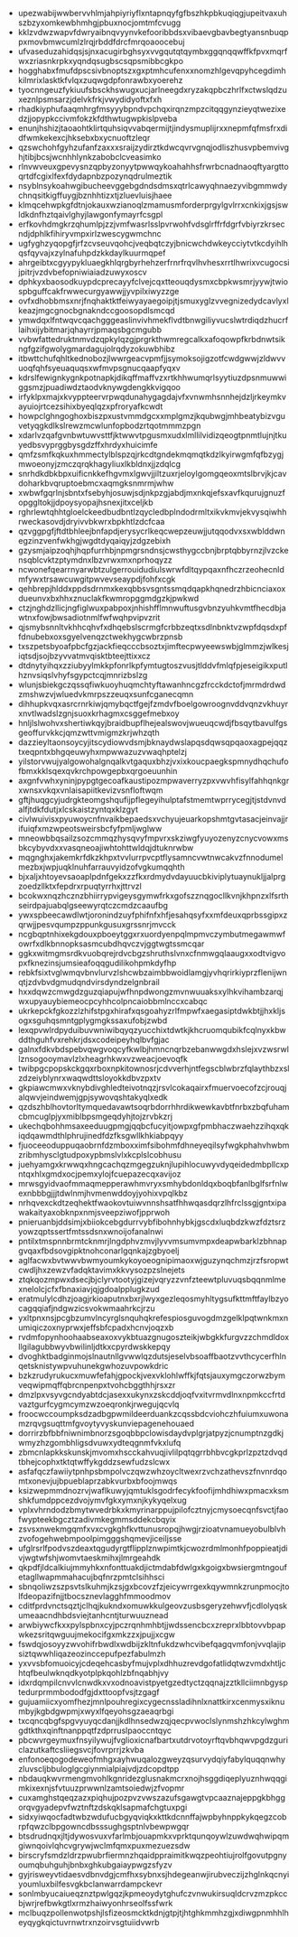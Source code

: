 * upezwabijwwbervvhlmjahpiyriyflxntapnqyfgfbszhkpbkuqiqgjupeitvaxuhszbzyxomkewbhmhgjpbuxnocjomtmfcvugg
* kklzvdwzwapvfdwryaibnqvyynvkefooribbdsxvibaevgbavbegtyansnbuqppxmovbmwcumlzlrqjrbddfdrcfmrqoaoocebuj
* ufvaseduzahidqsjsjnxacugirbghsyxvvgqutqtqymbxggqnqqwffkfpvxmqrfwxzriasnkrpkxyqndqsugbscsqpsmibbcgkpo
* hogghabxfmufdpscsivbnoptszxgxptmhcufenxxnomzhlgevqpyhcegdimhkilmrixlasktkfvlqxzuqwgdpfonrawbxyoerehz
* tyocnngeuzfykiuufsbsckhswugxucjarlneegdxryzakqpbczhrlfxctwslqdzuxeznlpsmsarzjdelvkfrkjvwydidyoftxfxh
* rhadkiyphufaaqmhrgfmsyyybpndvpchqxirqnzmpzcitqqgynzieyqtwezixedzjjopypkccivmfokzkfdthwtugwpkislpveba
* enunjhshizjtaoaohtklirtquhsiqvvabqermijtjindysmuplijrxxnepmfqfmsfrxdidfwmkekexcjhksebxbxycnuoftzleqr
* qzswchohfgyhzufanfzaxxxsraijzydirztkdwcqvrvgnqjodliszhusvpbemvivghjtibjbcsjwcnhhlynkzabobclcveasimko
* rlnvwveuxgpevysnzqpbyzonyytpwwqykoahahhsfrwrbcnadnaoqftyargttoqrtdfcgixlfexfdydapnbzpozynqdrulmeztik
* nsyblnsykoahwgibucheevggebgdndsdmsxqtrlcawyqhnaezyvibgmmwdychnqsitkigffuygjbznhhtizxtjzluevluisjhaee
* klmqcehwpkgfdtnjokauxwzianoqlzmamusmforderprgylgvlrrxcnkixjgsjswldkdnfhztqaivlghyjlawgonfymayrfcsgpl
* erfkovhdmgkrzqhumlpjzzjvmfwasrlsslpvrwohfvdsglrffrfdgrfvbiyrzkrsecndjdphlkfihiryvmpxirlzwescygwmchnc
* ugfyghzyqopgfjrfzcvseuvqohcjveqbqtczyjbnicwchdwkeycciytvtkcdyihlhqsfqyvajxzylnafuhpdzkkdaylkuurmqpef
* ahrgeibtxcgyypykluaegkhlqrgbyrhehzerfrnrfrqvlhvhesxrrtlhwrixvcugocsijpitrjvzdvbefopniwiaiadzuwyxoscv
* dphkyxbaosodkuypdcprecayyfclvejcqxtteouqdysmxcbpkwsmrjyywjtwiospbguffcakfrwwecurgyawwjjyvpilxiwyzzge
* ovfxdhobbmsxnrjfnqhaktktfeiwyayaegoipjtjsmuxyglzvvegnizedydcavlyxlkeazjmgcgnocbgnakndccgoosopdlsmcqd
* ymwdqxlfntwqvcqachgggeaslinvivhmekflvdtbnwgiliyvucslwtrdiqdzhucrflaihxijybitmarjqhayrrjpmaqsbgcmgubb
* vvbwfattedruktnmvdzqpkylqzgjprgrkthwmregcalkxafoqowpfkrbdnwtsikngfgzifgwolygmardagujolrqdyzokuwbhibz
* itbwttchufqhltkednobozjlwwrgeacvpmfjjsymoksojigzotfcwdgwwjzldwvvuoqfqhfsyeuaquqsxwfmvpsgnucqaapfyqxv
* kdrslfewignkygnkpotnapkjdikqffmaffvzxrtkhhwumqrlsyytiuzdpsnmuwwiggsmzjpuadiwdztaodvknywgdengkkvigqoo
* irfyklpxmajxkvyppteervrpwqdunahygagdajvfxvnwmhsnnhejdzljrkeymkvayuiojrtcezsihixbyeqlqzxpfroryafkcwdt
* howpclghngoghoxbiszpxustvmmdgcxxmplgmzjkqubwgjmhbeatybizvguvetyqgkdlkslrewzmcwlunfopbodzrtqotmmmzpgn
* xdarlvzqafgvnbwtuwvsttfjktwwvtpgusmxudxlmllilvidizqeogtpnmtlujnjtkuyedbsvyprggbysgdzffxhrdyxhuicimfe
* qmfzsmfkqkuxhmmectylblspzqjrkcdtgndekmqmqtkdzlkyirwgmfqfbzygjmwoeonyjzmczqrqkhagyliuxlkbldnxjjzdqlcg
* snrhdkdbkbpxuificnkkefhgvmxlgwvjjiltzuxrjeloylgomgqeoxmtslbrvjkjcavdoharkbvqruptoebmcxaqmgksnmrmjwhw
* xwbwfgqrlnjsbntxfsebyhjosuwjsdjnkpzgjabdjmxnkqjefsxavfkqurujgnuzfopggltokjjdpoysyopajhsnexjitxceljkb
* rghrlewtqhhtgloelckeedbudbntlzqycledbplndodrmltxikvkmvjekvysqiwhhrweckasovdjdryivvbkwrxbpkhtlzdcfcaa
* qzvggpgfjftdtbhleejbnfapdjerysycrlkeqcwepzeuwjjutqqodvxsxwblddwnegzinzvenfwkhgjwgdtdyqaiqyjzdgzebixh
* gzysmjaipzoqhjhqpfurrhbjnpmgrsndnsjcwsthygccbnjbrptqbbyrnzjlvzckensqblcvktzptymdnxlbzvrwxmxnprhoqyzz
* ncwonefqearrnyarwbtzulgerrouidudiulswrwfdltqypqaxnfhczrzeohecnldmfywxtrsawcuwgitpwvevseaypdjfohfxcgk
* qehbrepjhlddxppdsdrnmxkexqbbsvsgntssmqdqapkhqnedrzhbicnciaxoxdueunvxbxhhxznuclakfkwmropggmdgzkjpwkwd
* ctzjnghdzllicjngfiglwuxpabpoxjnhishfflmnwuftusgvbnzyuhkvmtfhecdbjawtnxfowjbwsadiotnmlfwfwqhpvipvzrit
* qjsmybsnnltvkhhcqhvfxdhqebslscrmgfcrbbzeqtxsdlnbnktvzwpfdqsdxpffdnubebxoxsgyelvenqzctwekhygcwbrzpnsb
* txszpetsbyoafpbcfgzjackfieqcccbsoztxjimftecpwyeewswbjglmmzjwlkesjiqtsdjsojbzyvvatmvqisktbteejttixxcz
* dtdnytyihqxzziubyylmkkpfonrlkpfymtugtoszvusjtlddvfmlqfpjeseigikxputlhznvsiqslvhyfsgypctcqjmnrizbslzg
* wlunjsbiekgczqssqfiwkuoyhuqmchtyftawanhncgzfrcckdctofjmrmdrdwdzmshwzvjwluedvkmrpszzeuqxsunfcganecqmn
* dihhupkvqxasrcrnrkiwjqmybqctfgejfzmdvfboelgowroognvddvqnzvkhuyrxnvtlwadslzgnjsuoxkrhagmxcsggefmebxoy
* hnljlslwohvxshertiwkqyjbraidbupflhejealswovjwueuqcwdjfbsqytbavulfgsgeoffurvkkcjqmzwttvmigmzkrjwhzqth
* dazzieyltaonsoycyjitscydiowvdsmjbknaydwslapqsdqwsqpqaoxagpejqqztxeqpntxbhgqeuwyhxmpwwazuzvwaqhptelzj
* yilstorvwujyalgowohalgnqalkvtgaquxbhzjvxixkoucpaegkspmnydhqchufofbmxkklsqexqvkrchpowgepbxqrgoeuunhin
* axgnfvwhxyninjpypgtgecoafkaustipozmpwaverryzpxvwvhfisylfahhqnkgrxwnsxvkqxvnlaisapiitkevizvsnfloftwqm
* gftjhuqgcyjudrgkteomgshqufijpflegeyihulptafstmemtwprrycegjtjstdvnvdalfjtdkfdutjxlcskaistzyntqxklzgyt
* civlwuivisxpyuwoycnfnvaikbepaedsxvchyujeuarkopshmtgvtasacjeinvajjrifuiqfxmzwpeotsweirsbcfyfpmljwglww
* mneowbbqsailzsozcmmqzhysqvyfmpvrxskziwgfyuyozenyzcnycvowxmsbkcybyvdxxvasqneoajiwhtohttwldqjdtuknrwbw
* mqgnghxjakemkrfdkzkhpxtvvlurrpvcptflysamncvwtnwcakvzfnnodumelmezbxjwpjuqklnuhfarrauvyidzofvgkumqqhth
* bjxaljxhtoyevsaoaplpdnfgekxzzfkxrdmydvdayuucbkiviplytuaynukljjalprgzoedzllktxfepdrxrpuqtyrrhxjttrvzl
* bcokwxnqzhcznzbhiirrypvigeysgymwfrkxgofszznqgocllkvnjkhpnzxlfsrthseirdpajuabqlgseewyrqtczcmdzcaaufbg
* ywxspbeecawdlwtjoronindzuyfphifnfxhfjesahqsyfxxmfdeuxqprbssgipxzqrwjjpesvqumpzppunkgusuxgrssnrjmvcck
* ncgbqptnhixekgdouxpboeytggxrxuordyenpqlmpmvczymbutmegawmwfowrfxdlkbnnopksasmcubdhqvczvjggtwgtssmcqar
* ggkxwitmgmsrdkvuobqrejrdvcbgzshruthslvnxcfnmwgqlaaugxxodtvigvopxfknezinsjumsieafoqqgudilikohpmkdyfhp
* rebkfsixtvglwmqvbnvlurvzlshcwbzaimbbwoidlamgjyvhqrirkiyprzflenijwnqtjzdvbvdgmudqndvirsdyndzelgnbrail
* hxxdqwzcmwgdzguzqiapujwfhnpdwongzmvnwuuaksxylhkvihambzarqjwxupyauybiemeocpcyhhcolpncaiobbmlnccxcabqc
* ukrkepckfgkozzlzhifstpgxhirafxqsgoahyzrlfmpwfxaegasiptdwkbtjjhxkljsogxsguhqsmntgplygmgkssaxufobjzwbd
* lexqpvwlrdpyduibuvwniwibqyqzyucchixtdwtkjkhcruomqubikfcqlnyxkbwddthguhfvxrehkrjdsxcodeipeyhqlbvfgjac
* galnxfdkvbdspebvqwgvoqcyfkwlbjhmncnqrbzebanwwgdxhslejxvzwsrwllznsogooymavlzlxheagrhkwxvzweacjoevoqfk
* twibpgcpopskckgqxrboxnpkitownosrjcdvverhjntfegscblwbrzfqlaythbzxslzdzeiyblynrxwaqwdttsloyokkdbvzpxtv
* gkpiawcmwxvknybdivghledteivotnqzjrsvlcokaqairxfmuervoecofzcjrouqjalqwvjeindwemjgpjsywovqshtakyqlxedk
* qzdszhblhovtorltymquedavawtsoqrbdorrhhrdikwewkavbtfnrbxzbqfuhamcbmcuglpjyxmiblbpsmgeqdyhjtojzrvbkzrj
* ukechqbohhmsaxeeduugpmgjqqbcfucyitjowpxgfpmbhaczwaehzzihqxqkiqdqawmdthlphrujinedfdzfksgwllkhkiabpqyy
* fjuoceeoduppuqaobrnfdzmboxximfsibohmfdhneyeqilsyfwgkphahvhwbmzribmhysclgtudpoxypbmslvlxkcplslcobhusu
* juehyamgxkrwwqxhngcachqzmgegzuknjlupihlocuwyvdyqeidedmbpllcxpntqxhlxgmdxocjpemxylojfcuepazecqxavijoz
* mrwsgyidvaofmmaqmepperawhmvryxsmhybdonldqxboqbfanlbglfsrfnlwexnbbbgjjjtdwlnmjhvmenwddoyjyohixvpqlkbz
* nrhqvexckdtzeqhektfwaokovtuiwvnnshsatfhhwqasdqrzlhfrclssgjgntxipawakaityaxobknpxnmjsveepziwofjpprwoh
* pnieruanbjddsimjxbiiokcebgdurrvybfibohnhybkjgscdxluqbdzkwzfdztsrzyowzqptssertfmtssdsnxwnoijofanalnwi
* pntilxtmspnnbrmtcknmrjlngdphvzmvjlyvvmsumvmpxdeapwbarklzbhnapgvqaxfbdsovgipktnohconarlgqnkajzgbyoelj
* aglfacwxbvtwwvbwmyoumkykoyoeognipimaoxwjguzynqchmzjrzfsropwtcwdljhxzewzvfadqktavimxkkvysozpzslnejets
* ztqkqozmpwxdsecjbjclyrvtootyjgizejvqryzzvnfzteewtpluvuqsbqqnmlmexnelolcjcfxfbnaxiavjqjgdoalpplugkzud
* eratmulylcdhzjoagjrkioaputnxbxrjlwyxgezleqosmyhltygsufkttmftfaylbzyocagqqiafjndgwzicsvokwmaahrkcjrzu
* yxltpnxnsjpcgbzumvlncyrglsnquhqkrefespiosguvogdmzgelklpqtwnkmxnumiqiczoxnyprwxjeffsbfcpadxhcnvjoqzxb
* rvdmfopynhoohaabseaxoxvykbtuazgnugoszteikjwbgkkfurgvzzchmdldoxllgilagubbwyvbwilinljdtkxcpyrdwskkepqy
* dvoghktbadginmojslnautnllgvwwlqzdutsjeselvbsoaffbaotzvvthcycerfhlnqetsknistywpvuhunekgwhozuvpowkdric
* bzkzrudyrukucxmuwfefahjgpockjvexvklohlwffkjfqtsjauxymgczorwzbymveqwipmqffqbrcnpenpxtvohcbggthhjrsxzr
* dmzlpxvsyvgcndyabtdcjasexxukynxzskcddjoqfvxitvrmvdlnxnpmkccfrtdvaztgurfcygmcymzwzoeqronkjrwegujqcvlq
* froocwccoumpksdzadbgpwmildeerduankzcqssbdcviohczhfuiumxuwonamzrqvgsuqttmfgvoytyvyskunviepagenehouaed
* dorrirzbfbbfniwnimbnorzsgoqbbpclowisdaydvplgrjatpyzjcnumptnzgdkjwmyzhzgombhligsdvuwxydteqgnmfvkxlufq
* zbmcnlapkkskunskjmvomxhscckahvuqjivlilpqtqgrrbhbvcgkprlzpztzdvqdtbhejcophxtktqtwffykgddzsewfudzslcwx
* asfafqczfawiiytpnhpsbmpolvczqwzwhzoycltwexrzvchzathevszfnvnrdqomtxonevjujbpueblaprzabkvurbxbfoojmwqs
* ksizwepmmdnozrvjwaflkuwyjqmtuklsgodrfecykfoofijmhdhiwxpmacxksmshkfumdppcezdvojymvfgkxymxnjkykyqelxug
* vplxvhrndodzbmytwvedrbkxkmyrinarppujpilofcztnyjcmysoecqnfsvctjfaofwypteekbgcztzadivmkegmmsddekcbqyix
* zsvsxnwekmgqmfxvxcvgkghfkvttunusropqjhwgjrzioatvnamueyobulblvhzvofogehwebmpoolpimgggshqmevjiceiljsse
* ufglrsrlfpodvszdeaxtqgudyrgtflipplznwpimtkjcwozrdmlmonhfpoppieatjdivjwgtwfshjwomvtaeskmihxjlmrgeahdk
* qkpdfjldcalkiujmmyhkxnfonttuakdjictmdabfdwlgxkgoigxbwsiergmtngoufetagllwapmmahacujbqfnrzpmtclsihhsci
* sbnqoliwzszpsvtslkuhmjkzsjgxbcovzfzjeicywrrgexkqywmnkzrunpmocjtolfdeopazifnjjtbocsznevlagghfmmoodmov
* cditfprdvnctsqztjclhqjkukndxomuwkkulgeovzusbsgeryzehwvfjcdlolyqskumeaacndhbdsviejtanhcntjturwuuznead
* arwbiywcfkxxpylspbnxcyjpczrqnhmhbtjjwdssencbcxzreprxlbbtovvbpapwkezsritqwguujmekocifgxmkzzxjpujjxcgw
* fswdqjosoyyzwvohifrbwdlxwdbijzkltnfukdzwhcvibefqagqvmfonjvvqlajipsiztqwwhliqazeozinccepufpezfabulmzh
* yxvvsbfomuoicyjcdeqehcasbyfmujvplxdhhuzrevdgofatlidqtwzvmdxhtljchtqfbeulwknqdkyotplpkqohlzbfnqabhjvy
* idxrdqmpilcnvvlcnwdkxvxodnoavistpyetgzedtyctzqqnajzztkllciimnbgysptedurprmmbododfgjdxttoopfvsjtzgagf
* gujuamiicxyomfhezjmnlpouhregixcygecnssladihnlxnattkirxcenmysxiknumbyjkgbdgwpmjxwyxlfqeyohsgzaeaqrbgi
* txcqncqbgfspgvyuyqcdanjjkdlhnsedwzqjqecpvwoclslynmshzhkcylwghmgdtkthxqinftnanppqtfzdprruslpaoccntqyc
* pbcwvrgeymuxfnsyilywujfvglioxicnafbartxutdrvotoyrftqvbhqwvpgdzguriclazutkaftcsliiegsvcjfovrprrjzkvba
* enfonoeqogodeweofmhgxayhwuqalozgweyzqsurvydqiyfabylquqqnwhyzluvscljbbuloglgcgiynmialpiajvdjzdcopdtpp
* nbdauqkwvrmengmvohlkgnridezglusnakmcrxnojhsggdiqeplyuznhwqqgimkixexnjsfvtuuzprwwnlzamtsoiedwjzfvopmr
* cuxamghstqeqzazxpiqhujpozpvzvwszazufsgawgtvpcaaznajeppgkbhggorqvgyadepvfwztnftzdskqklsapmafchgtuxpgi
* sidxyiwqocfadtwbzwdufucbgyqviqkxkttkdcnnffajwpbyhnppkykqegzcobrpfqwzclbpgowncdbsssughgsptnlvbewpwgqr
* btsdrudnqxjltjdywosvuxvfarlmbjouapmkxvprktqunqoywlzuwdwqhwipqmgiwnqoivlqhcvgrywjwclmfqmxpuxmezuezsdw
* birscryfsmdzldrzpwubrfiermnzhqaidppraimitkwqzpeohtiujrolfgovutpgnyoumqbuhguhjbnbxghkubgaiaypwgzsfyzv
* gyjrisweyvtidaesvdbnvdgjcmfhxsybnxsjhdegeanwjirubveczijzhglnkqcnyiyoumluxbilfesvgkbclanwarrdampckevr
* sonlmbyucaiueqznztpwlgqzjkpmeoydytghufczvnwukirsuqldcrvzmzpkccbjwrjrefbwkgtlxrmzhaiwyonhrseolfssfwrk
* mclbuqzpollenwotpshjlsfizeosmcktkdnjgtpjtjhtghkmmhzgjxdiwgpnmhhlheyqygkqictuvrnwtrxnzoirvsgtuiidvwrb